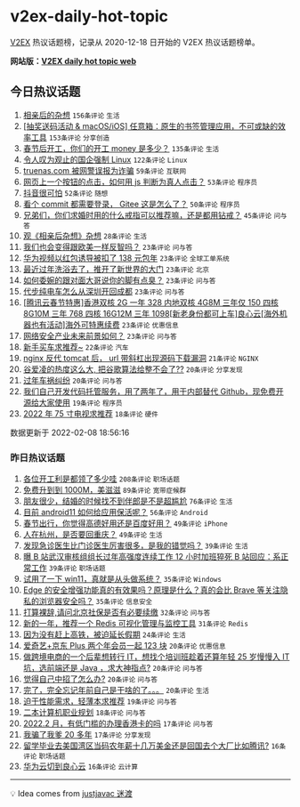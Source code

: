 # v2ex-daily-hot-topic

[V2EX](https://www.v2ex.com/) 热议话题榜，记录从 2020-12-18 日开始的 V2EX 热议话题榜单。

**网站版：[V2EX daily hot topic web](https://boojack.github.io/v2ex-daily-hot-topic-web/)**

## 今日热议话题

<!-- TODAY BEGIN -->

1. [相亲后的杂想](https://www.v2ex.com/t/832463) `156条评论` `生活`
1. [[抽奖送码活动 & macOS/iOS] 任意箱：原生的书签管理应用，不可或缺的效率工具](https://www.v2ex.com/t/832392) `153条评论` `分享创造`
1. [春节后开工，你们的开工 money 是多少？](https://www.v2ex.com/t/832360) `135条评论` `生活`
1. [令人叹为观止的国企强制 Linux](https://www.v2ex.com/t/832405) `122条评论` `Linux`
1. [truenas.com 被网警误报为诈骗](https://www.v2ex.com/t/832355) `59条评论` `互联网`
1. [网页上一个按钮的点击，如何用 js 判断为真人点击？](https://www.v2ex.com/t/832362) `53条评论` `程序员`
1. [抖音很可怕](https://www.v2ex.com/t/832436) `52条评论` `随想`
1. [看个 commit 都需要登录， Gitee 这是怎么了？](https://www.v2ex.com/t/832503) `50条评论` `程序员`
1. [兄弟们，你们求婚时用的什么戒指可以推荐嘛，还是都用钻戒？](https://www.v2ex.com/t/832477) `45条评论` `问与答`
1. [观《相亲后杂想》杂想](https://www.v2ex.com/t/832526) `28条评论` `生活`
1. [我们也会变得跟欧美一样反智吗？](https://www.v2ex.com/t/832512) `23条评论` `问与答`
1. [华为视频以红包诱导被扣了 138 元包年](https://www.v2ex.com/t/832460) `23条评论` `全球工单系统`
1. [最近过年洗浴去了，推开了新世界的大门](https://www.v2ex.com/t/832449) `23条评论` `北京`
1. [如何委婉的跟对面大哥说你的脚有点臭？](https://www.v2ex.com/t/832402) `23条评论` `问与答`
1. [代步纯电车怎么从深圳开回成都](https://www.v2ex.com/t/832366) `23条评论` `问与答`
1. [[腾讯云春节特惠]香港双核 2G 一年 328 内地双核 4G8M 三年仅 150 四核 8G10M 三年 768 四核 16G12M 三年 1098[新老身份都可上车]良心云[海外机器也有活动]海外可特惠续费](https://www.v2ex.com/t/832354) `23条评论` `优惠信息`
1. [网络安全产业未来前景如何？](https://www.v2ex.com/t/832351) `23条评论` `问与答`
1. [新手买车求推荐~](https://www.v2ex.com/t/832467) `22条评论` `汽车`
1. [nginx 反代 tomcat 后， url 带斜杠出现源码下载漏洞](https://www.v2ex.com/t/832466) `21条评论` `NGINX`
1. [谷爱凌的热度这么大, 把谷歌算法给整不会了??](https://www.v2ex.com/t/832541) `20条评论` `分享发现`
1. [过年车祸纠纷](https://www.v2ex.com/t/832532) `20条评论` `问与答`
1. [我们自己开发代码托管服务，用了两年了，用于内部替代 Github，现免费开源给大家使用](https://www.v2ex.com/t/832380) `19条评论` `程序员`
1. [2022 年 75 寸电视求推荐](https://www.v2ex.com/t/832472) `18条评论` `硬件`

数据更新于 2022-02-08 18:56:16

<!-- TODAY END -->

### 昨日热议话题

<!-- YESTERDAY BEGIN -->

1. [各位开工利是都领了多少哇](https://www.v2ex.com/t/832169) `208条评论` `职场话题`
1. [免费升到到 1000M，美滋滋](https://www.v2ex.com/t/832168) `89条评论` `宽带症候群`
1. [朋友很少，结婚的时候找不到伴郎是不是超尴尬](https://www.v2ex.com/t/832171) `76条评论` `生活`
1. [目前 android11 如何给应用保活呢？](https://www.v2ex.com/t/832165) `56条评论` `Android`
1. [春节出行，你觉得高德好用还是百度好用？](https://www.v2ex.com/t/832188) `49条评论` `iPhone`
1. [人在杭州，是否要回重庆？](https://www.v2ex.com/t/832208) `49条评论` `生活`
1. [发现急诊医生比门诊医生厉害很多，是我的错觉吗？](https://www.v2ex.com/t/832179) `39条评论` `生活`
1. [曝 B 站武汉审核组组长过年高强度连续工作 12 小时加班猝死 B 站回应：系正常工作](https://www.v2ex.com/t/832288) `39条评论` `职场话题`
1. [试用了一下 win11，真就是从头做系统？](https://www.v2ex.com/t/832299) `35条评论` `Windows`
1. [Edge 的安全增强功能真的有效果吗？原理是什么？真的会比 Brave 等关注隐私的浏览器安全吗？](https://www.v2ex.com/t/832206) `35条评论` `信息安全`
1. [打算裸辞,请问北京社保是否有必要续缴](https://www.v2ex.com/t/832209) `32条评论` `问与答`
1. [新的一年，推荐一个 Redis 可视化管理与监控工具](https://www.v2ex.com/t/832152) `31条评论` `Redis`
1. [因为没有赶上高铁，被迫延长假期](https://www.v2ex.com/t/832150) `24条评论` `生活`
1. [爱奇艺+京东 Plus 两个年会员一起 123 块](https://www.v2ex.com/t/832222) `20条评论` `优惠信息`
1. [做跨境电商的一个后辈想转行 IT，想找个培训班趁着还算年轻 25 岁慢慢入 IT 坑，选前端还是 Java ，求大神指点?](https://www.v2ex.com/t/832195) `20条评论` `问与答`
1. [觉得自己中招了怎么办?](https://www.v2ex.com/t/832174) `20条评论` `问与答`
1. [完了，完全忘记年前自己是干啥的了。。。](https://www.v2ex.com/t/832163) `20条评论` `生活`
1. [迫于性能需求，轻薄本求推荐](https://www.v2ex.com/t/832300) `19条评论` `问与答`
1. [二本计算机职业规划](https://www.v2ex.com/t/832262) `18条评论` `问与答`
1. [2022.2 月，有低门槛的办理香港卡的吗](https://www.v2ex.com/t/832269) `17条评论` `问与答`
1. [我骗了我爹 20 多年](https://www.v2ex.com/t/832175) `17条评论` `分享发现`
1. [留学毕业去美国湾区当码农年薪十几万美金还是回国去个大厂比如腾讯?](https://www.v2ex.com/t/832346) `16条评论` `职场话题`
1. [华为云切到良心云](https://www.v2ex.com/t/832315) `16条评论` `云计算`

<!-- YESTERDAY END -->

---

💡 Idea comes from [justjavac 迷渡](https://github.com/justjavac/)
